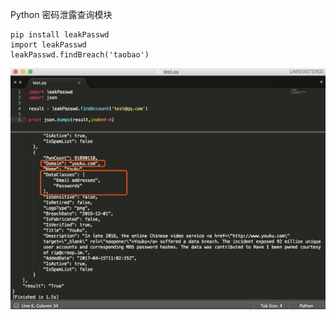 Python 密码泄露查询模块

```
pip install leakPasswd
import leakPasswd
leakPasswd.findBreach('taobao')
```

![](/assets/leadpasswd.png)



